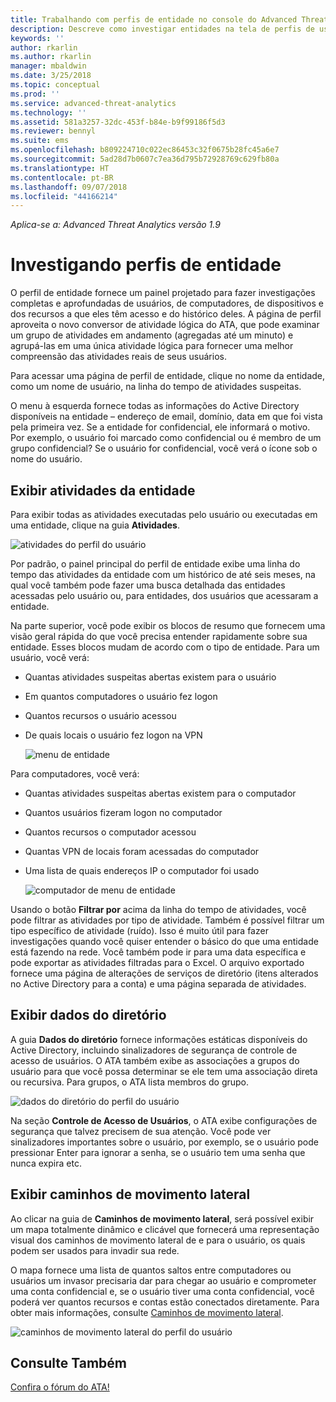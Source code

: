 ```yaml
---
title: Trabalhando com perfis de entidade no console do Advanced Threat Analytics | Microsoft Docs
description: Descreve como investigar entidades na tela de perfis de usuários no console do ATA
keywords: ''
author: rkarlin
ms.author: rkarlin
manager: mbaldwin
ms.date: 3/25/2018
ms.topic: conceptual
ms.prod: ''
ms.service: advanced-threat-analytics
ms.technology: ''
ms.assetid: 581a3257-32dc-453f-b84e-b9f99186f5d3
ms.reviewer: bennyl
ms.suite: ems
ms.openlocfilehash: b809224710c022ec86453c32f0675b28fc45a6e7
ms.sourcegitcommit: 5ad28d7b0607c7ea36d795b72928769c629fb80a
ms.translationtype: HT
ms.contentlocale: pt-BR
ms.lasthandoff: 09/07/2018
ms.locfileid: "44166214"
---
```

*Aplica-se a: Advanced Threat Analytics versão 1.9*



# <a name="investigating-entity-profiles"></a>Investigando perfis de entidade

O perfil de entidade fornece um painel projetado para fazer investigações completas e aprofundadas de usuários, de computadores, de dispositivos e dos recursos a que eles têm acesso e do histórico deles. A página de perfil aproveita o novo conversor de atividade lógica do ATA, que pode examinar um grupo de atividades em andamento (agregadas até um minuto) e agrupá-las em uma única atividade lógica para fornecer uma melhor compreensão das atividades reais de seus usuários.

Para acessar uma página de perfil de entidade, clique no nome da entidade, como um nome de usuário, na linha do tempo de atividades suspeitas.

O menu à esquerda fornece todas as informações do Active Directory disponíveis na entidade – endereço de email, domínio, data em que foi vista pela primeira vez. Se a entidade for confidencial, ele informará o motivo. Por exemplo, o usuário foi marcado como confidencial ou é membro de um grupo confidencial?
Se o usuário for confidencial, você verá o ícone sob o nome do usuário.

## <a name="view-entity-activities"></a>Exibir atividades da entidade

Para exibir todas as atividades executadas pelo usuário ou executadas em uma entidade, clique na guia **Atividades**. 

 ![atividades do perfil do usuário](media/user-profile-activities.png)

Por padrão, o painel principal do perfil de entidade exibe uma linha do tempo das atividades da entidade com um histórico de até seis meses, na qual você também pode fazer uma busca detalhada das entidades acessadas pelo usuário ou, para entidades, dos usuários que acessaram a entidade.

Na parte superior, você pode exibir os blocos de resumo que fornecem uma visão geral rápida do que você precisa entender rapidamente sobre sua entidade. Esses blocos mudam de acordo com o tipo de entidade. Para um usuário, você verá:
- Quantas atividades suspeitas abertas existem para o usuário
- Em quantos computadores o usuário fez logon
- Quantos recursos o usuário acessou
- De quais locais o usuário fez logon na VPN

  ![menu de entidade](media/entity-menu.png)

Para computadores, você verá:
- Quantas atividades suspeitas abertas existem para o computador
- Quantos usuários fizeram logon no computador
- Quantos recursos o computador acessou
- Quantas VPN de locais foram acessadas do computador
- Uma lista de quais endereços IP o computador foi usado

  ![computador de menu de entidade](media/entity-computer.png)

Usando o botão **Filtrar por** acima da linha do tempo de atividades, você pode filtrar as atividades por tipo de atividade. Também é possível filtrar um tipo específico de atividade (ruído). Isso é muito útil para fazer investigações quando você quiser entender o básico do que uma entidade está fazendo na rede. Você também pode ir para uma data específica e pode exportar as atividades filtradas para o Excel. O arquivo exportado fornece uma página de alterações de serviços de diretório (itens alterados no Active Directory para a conta) e uma página separada de atividades. 

## <a name="view-directory-data"></a>Exibir dados do diretório

A guia **Dados do diretório** fornece informações estáticas disponíveis do Active Directory, incluindo sinalizadores de segurança de controle de acesso de usuários. O ATA também exibe as associações a grupos do usuário para que você possa determinar se ele tem uma associação direta ou recursiva. Para grupos, o ATA lista membros do grupo.

 ![dados do diretório do perfil do usuário](media/user-profile-dir-data.png)

Na seção **Controle de Acesso de Usuários**, o ATA exibe configurações de segurança que talvez precisem de sua atenção. Você pode ver sinalizadores importantes sobre o usuário, por exemplo, se o usuário pode pressionar Enter para ignorar a senha, se o usuário tem uma senha que nunca expira etc. 

## <a name="view-lateral-movement-paths"></a>Exibir caminhos de movimento lateral

Ao clicar na guia de **Caminhos de movimento lateral**, será possível exibir um mapa totalmente dinâmico e clicável que fornecerá uma representação visual dos caminhos de movimento lateral de e para o usuário, os quais podem ser usados para invadir sua rede.

O mapa fornece uma lista de quantos saltos entre computadores ou usuários um invasor precisaria dar para chegar ao usuário e comprometer uma conta confidencial e, se o usuário tiver uma conta confidencial, você poderá ver quantos recursos e contas estão conectados diretamente. Para obter mais informações, consulte [Caminhos de movimento lateral](use-case-lateral-movement-path.md). 

 ![caminhos de movimento lateral do perfil do usuário](media/user-profile-lateral-movement-paths.png)


## <a name="see-also"></a>Consulte Também
[Confira o fórum do ATA!](https://social.technet.microsoft.com/Forums/security/home?forum=mata)
